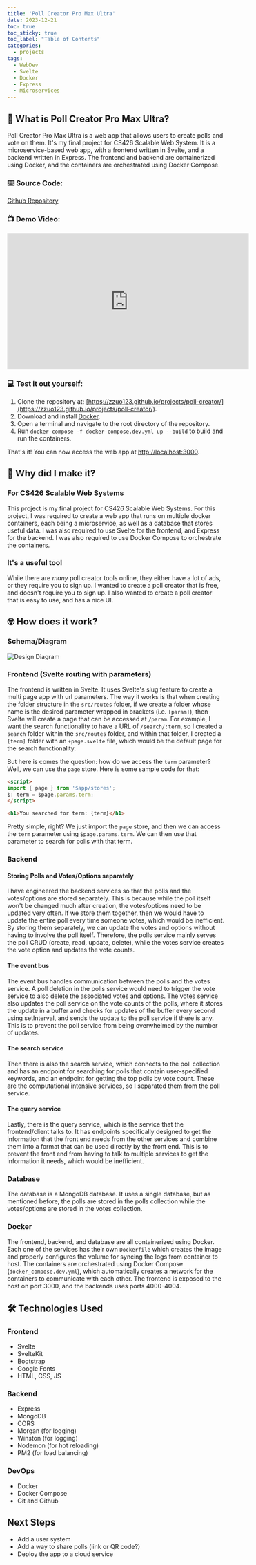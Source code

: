 ```yaml
---
title: 'Poll Creator Pro Max Ultra'
date: 2023-12-21
toc: true
toc_sticky: true
toc_label: "Table of Contents"
categories:
  - projects
tags:
  - WebDev
  - Svelte
  - Docker
  - Express
  - Microservices
---
```


## :thinking: What is Poll Creator Pro Max Ultra?

Poll Creator Pro Max Ultra is a web app that allows users to create polls and vote on them. It's my final project for CS426 Scalable Web System. It is a microservice-based web app, with a frontend written in Svelte, and a backend written in Express. The frontend and backend are containerized using Docker, and the containers are orchestrated using Docker Compose.

### :keyboard: Source Code:

[Github Repository](https://github.com/zzuo123/Poll-Creator-Pro-Max-Ultra)

### :tv: Demo Video:
<iframe width="560" height="315" src="https://www.youtube.com/embed/RUrfHlBX4GQ?si=-_EUXqqUiBqM8g8C" title="YouTube video player" frameborder="0" allow="accelerometer; autoplay; clipboard-write; encrypted-media; gyroscope; picture-in-picture; web-share" allowfullscreen></iframe>

### :computer: Test it out yourself:

1. Clone the repository at: [https://zzuo123.github.io/projects/poll-creator/](https://zzuo123.github.io/projects/poll-creator/).
2. Download and install [Docker](https://www.docker.com/products/docker-desktop).
3. Open a terminal and navigate to the root directory of the repository.
4. Run `docker-compose -f docker-compose.dev.yml up --build` to build and run the containers.

That's it! You can now access the web app at [http://localhost:3000](http://localhost:3000).


## :thinking: Why did I make it?

### For CS426 Scalable Web Systems

This project is my final project for CS426 Scalable Web Systems. For this project, I was required to create a web app that runs on multiple docker containers, each being a microservice, as well as a database that stores useful data. I was also required to use Svelte for the frontend, and Express for the backend. I was also required to use Docker Compose to orchestrate the containers.

### It's a useful tool

While there are *many* poll creator tools online, they either have a lot of ads, or they require you to sign up. I wanted to create a poll creator that is free, and doesn't require you to sign up. I also wanted to create a poll creator that is easy to use, and has a nice UI.




## :nerd_face: How does it work?

### Schema/Diagram

![Design Diagram](/assets/images/blog_images/poll-creator/20231207_220144.jpg)

### Frontend (Svelte routing with parameters)

The frontend is written in Svelte. It uses Svelte's slug feature to create a multi page app with url parameters. The way it works is that when creating the folder structure in the `src/routes` folder, if we create a folder whose name is the desired parameter wrapped in brackets (i.e. `[param]`), then Svelte will create a page that can be accessed at `/param`. For example, I want the search functionality to have a URL of `/search/:term`, so I created a `search` folder within the `src/routes` folder, and within that folder, I created a `[term]` folder with an `+page.svelte` file, which would be the default page for the search functionality.

But here is comes the question: how do we access the `term` parameter? Well, we can use the `page` store. Here is some sample code for that:
    
```html
<script>
import { page } from '$app/stores';
$: term = $page.params.term;
</script>

<h1>You searched for term: {term}</h1>
```
Pretty simple, right? We just import the `page` store, and then we can access the `term` parameter using `$page.params.term`. We can then use that parameter to search for polls with that term.

### Backend

#### Storing Polls and Votes/Options separately

I have engineered the backend services so that the polls and the votes/options are stored separately. This is because while the poll itself won't be changed much after creation, the votes/options need to be updated very often. If we store them together, then we would have to update the entire poll every time someone votes, which would be inefficient. By storing them separately, we can update the votes and options without having to involve the poll itself. Therefore, the polls service mainly serves the poll CRUD (create, read, update, delete), while the votes service creates the vote option and updates the vote counts. 

#### The event bus

The event bus handles communication between the polls and the votes service. A poll deletion in the polls service would need to trigger the vote service to also delete the associated votes and options. The votes service also updates the poll service on the vote counts of the polls, where it stores the update in a buffer and checks for updates of the buffer every second using setInterval, and sends the update to the poll service if there is any. This is to prevent the poll service from being overwhelmed by the number of updates. 

#### The search service

Then there is also the search service, which connects to the poll collection and has an endpoint for searching for polls that contain user-specified keywords, and an endpoint for getting the top polls by vote count. These are the computational intensive services, so I separated them from the poll service.

#### The query service

Lastly, there is the query service, which is the service that the frontend/client talks to. It has endpoints specifically designed to get the information that the front end needs from the other services and combine them into a format that can be used directly by the front end. This is to prevent the front end from having to talk to multiple services to get the information it needs, which would be inefficient. 

### Database

The database is a MongoDB database. It uses a single database, but as mentioned before, the polls are stored in the polls collection while the votes/options are stored in the votes collection.

### Docker

The frontend, backend, and database are all containerized using Docker. Each one of the services has their own `Dockerfile` which creates the image and properly configures the volume for syncing the logs from container to host. The containers are orchestrated using Docker Compose (`docker_compose.dev.yml`), which automatically creates a network for the containers to communicate with each other. The frontend is exposed to the host on port 3000, and the backends uses ports 4000-4004. 


## :hammer_and_wrench: Technologies Used

### Frontend

- Svelte
- SvelteKit
- Bootstrap
- Google Fonts
- HTML, CSS, JS

### Backend

- Express
- MongoDB
- CORS
- Morgan (for logging)
- Winston (for logging)
- Nodemon (for hot reloading)
- PM2 (for load balancing)

### DevOps

- Docker
- Docker Compose
- Git and Github

## Next Steps

- Add a user system
- Add a way to share polls (link or QR code?)
- Deploy the app to a cloud service